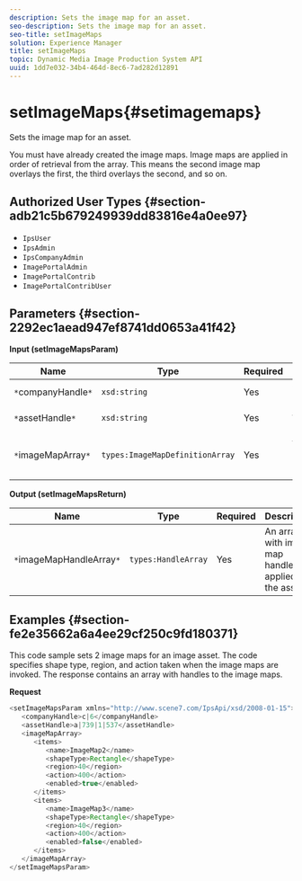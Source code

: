 ```yaml
---
description: Sets the image map for an asset.
seo-description: Sets the image map for an asset.
seo-title: setImageMaps
solution: Experience Manager
title: setImageMaps
topic: Dynamic Media Image Production System API
uuid: 1dd7e032-34b4-464d-8ec6-7ad282d12891
---
```


# setImageMaps{#setimagemaps}

Sets the image map for an asset.

 You must have already created the image maps. Image maps are applied in order of retrieval from the array. This means the second image map overlays the first, the third overlays the second, and so on. 

## Authorized User Types {#section-adb21c5b679249939dd83816e4a0ee97}

* `IpsUser` 
* `IpsAdmin` 
* `IpsCompanyAdmin` 
* `ImagePortalAdmin` 
* `ImagePortalContrib` 
* `ImagePortalContribUser`

## Parameters {#section-2292ec1aead947ef8741dd0653a41f42}

**Input (setImageMapsParam)** 

|  Name  | Type  | Required  | Description  |
|---|---|---|---|
|  `*`companyHandle`*`  | `xsd:string`  | Yes  | Company handle.  |
|  `*`assetHandle`*`  | `xsd:string`  | Yes  | Asset handle.  |
|  `*`imageMapArray`*`  | `types:ImageMapDefinitionArray`  | Yes  | Array of predefined image maps.  |

**Output (setImageMapsReturn)** 

|  Name  | Type  | Required  | Description  |
|---|---|---|---|
|  `*`imageMapHandleArray`*`  | `types:HandleArray`  | Yes  | An array with image map handles applied to the asset.  |

## Examples {#section-fe2e35662a6a4ee29cf250c9fd180371}

This code sample sets 2 image maps for an image asset. The code specifies shape type, region, and action taken when the image maps are invoked. The response contains an array with handles to the image maps.

**Request** 

```java
<setImageMapsParam xmlns="http://www.scene7.com/IpsApi/xsd/2008-01-15">
   <companyHandle>c|6</companyHandle>
   <assetHandle>a|739|1|537</assetHandle>
   <imageMapArray>
      <items>
         <name>ImageMap2</name>
         <shapeType>Rectangle</shapeType>
         <region>40</region>
         <action>400</action>
         <enabled>true</enabled>
      </items>
      <items>
         <name>ImageMap3</name>
         <shapeType>Rectangle</shapeType>
         <region>40</region>
         <action>400</action>
         <enabled>false</enabled>
      </items>
   </imageMapArray>
</setImageMapsParam>
```

